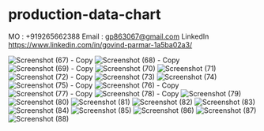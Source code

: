 # production-data-chart

MO : +919265662388
Email : gp863067@gmail.com
LinkedIn https://www.linkedin.com/in/govind-parmar-1a5ba02a3/





![Screenshot (67) - Copy](https://github.com/user-attachments/assets/d5f0ef78-5980-4285-8c08-e0af3c5b34a9)
![Screenshot (68) - Copy](https://github.com/user-attachments/assets/c3fdc610-a16e-4130-ba1c-5ab1c5f0b2ab)
![Screenshot (69) - Copy](https://github.com/user-attachments/assets/1bd077b1-64b6-424c-8dac-b521adeb1881)
![Screenshot (70)](https://github.com/user-attachments/assets/cf678d4d-aed1-4990-9ada-64186b09caae)
![Screenshot (71)](https://github.com/user-attachments/assets/69a77faa-aed8-4fed-9d67-627a17bb835a)
![Screenshot (72) - Copy](https://github.com/user-attachments/assets/4c7f91cc-c734-481a-b89a-10d072fb4d97)
![Screenshot (73)](https://github.com/user-attachments/assets/bb0bc761-38ef-4a46-a5f7-c6fb7475a205)
![Screenshot (74)](https://github.com/user-attachments/assets/2ddc913e-630a-4ba9-a8d9-80aced1a8faa)
![Screenshot (75) - Copy](https://github.com/user-attachments/assets/acb3eb2c-7dd7-444c-8271-1c87675f2be9)
![Screenshot (76) - Copy](https://github.com/user-attachments/assets/ebe35ced-0e6c-4b67-b02a-21feeefe066c)
![Screenshot (77) - Copy](https://github.com/user-attachments/assets/bd02e8dd-a79e-4417-8c5d-235d7ceacd57)
![Screenshot (78) - Copy](https://github.com/user-attachments/assets/d104b4c4-1c83-4e24-a7bc-66df3db2473c)
![Screenshot (79)](https://github.com/user-attachments/assets/bb454e1f-512f-4a98-a74c-93782a76c9ae)
![Screenshot (80)](https://github.com/user-attachments/assets/024934d7-485b-4a9a-9c3c-e226742c5648)
![Screenshot (81)](https://github.com/user-attachments/assets/2c48d45b-af86-4a55-b39a-fb5ad6fb0a41)
![Screenshot (82)](https://github.com/user-attachments/assets/794833f2-f14f-46be-9da6-f31296f17da3)
![Screenshot (83)](https://github.com/user-attachments/assets/cd87359a-b77b-4a0c-853e-a252cdf07dc8)
![Screenshot (84)](https://github.com/user-attachments/assets/47d49d91-7fe1-4a16-ab9c-abd528791966)
![Screenshot (85)](https://github.com/user-attachments/assets/9e15b8d6-90c7-4204-b8a3-629d49a39afd)
![Screenshot (86)](https://github.com/user-attachments/assets/8e4bb63a-de20-47e0-bec2-f4d14d7dcba8)
![Screenshot (87)](https://github.com/user-attachments/assets/ad22d943-d15b-43bb-9e9b-0a89f0843f98)
![Screenshot (88)](https://github.com/user-attachments/assets/9a39e21e-fae7-409c-af14-a08adeb732fd)
